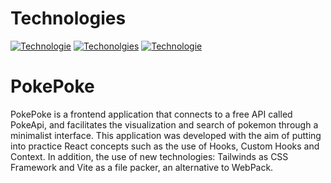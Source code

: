 # Technologies
[![Technologie](https://img.shields.io/badge/Tecnologie-React-blue)](https://es.reactjs.org/)
[![Techonolgies](https://img.shields.io/badge/Tecnologie-Vite-orange)](https://vitejs.dev/)
[![Technologie](https://img.shields.io/badge/Tecnologie-Tailwinds-bluelight)](https://tailwindcss.com/)
# PokePoke
PokePoke is a frontend application that connects to a free API called PokeApi, and facilitates the visualization and search of pokemon through a minimalist interface. 
This application was developed with the aim of putting into practice React concepts such as the use of Hooks, Custom Hooks and Context. In addition, the use of new technologies: Tailwinds as CSS Framework and Vite as a file packer, an alternative to WebPack.
